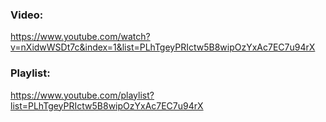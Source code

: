 ### Video:
https://www.youtube.com/watch?v=nXidwWSDt7c&index=1&list=PLhTgeyPRIctw5B8wipOzYxAc7EC7u94rX

### Playlist:
https://www.youtube.com/playlist?list=PLhTgeyPRIctw5B8wipOzYxAc7EC7u94rX
